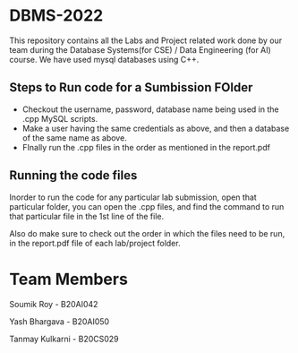 # DBMS-2022

This repository contains all the Labs and Project related work done by our team during the Database Systems(for CSE) / Data Engineering (for AI) course. 
We have used mysql databases using C++. 

## Steps to Run code for a Sumbission FOlder

- Checkout the username, password, database name being used in the .cpp MySQL scripts. 
- Make a user having the same credentials as above, and then a database of the same name as above.
- FInally run the .cpp files in the order as mentioned in the report.pdf

## Running the code files
Inorder to run the code for any particular lab submission, open that particular folder, you can open the .cpp files, and find the command to run that particular file in the 1st line of the file. 

Also do make sure to check out the order in which the files need to be run, in the report.pdf file of each lab/project folder.

# Team Members
Soumik Roy - B20AI042

Yash Bhargava - B20AI050

Tanmay Kulkarni - B20CS029
